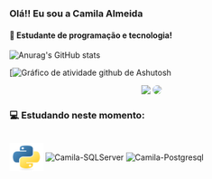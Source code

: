 ### Olá!! Eu sou a Camila Almeida
#### 📌 Estudante de programação e tecnologia! 

<div>

![Anurag's GitHub stats](https://github-readme-stats.vercel.app/api?username=camila-analista&show_icons=true&theme=radical)
 
[![ Gráfico de atividade github de Ashutosh ](https://github-readme-activity-graph.cyclic.app/graph?username=camila-analista&bg_color=0d1117&color=b13583&line=b13583&point=ff9494&area=true&hide_border=true)

<div align="center">
<a href = "mailto:camila.almeida.analista@gmail.com"> <img src="https://img.shields.io/badge/Gmail-D14836?style=for-the-badge&logo=gmail&logoColor=white" target="_blank"></a>
<a href="https://www.linkedin.com/in/camilabalmeida/" target="_blank"><img src="https://img.shields.io/badge/LinkedIn-0077B5?style=for-the-badge&logo=linkedin&logoColor=white" style="border-radius: 30px" target="_blank"></a>
</div>

### 💻 Estudando neste momento:
<div style="display: inline_block"><br>
  <img align="center" alt="Camila-Python" height="50" width=60" src="https://raw.githubusercontent.com/devicons/devicon/master/icons/python/python-original.svg">  
  <img align="center" alt="Camila-SQLServer" height="50" width="60" src="https://cdn.jsdelivr.net/gh/devicons/devicon/icons/microsoftsqlserver/microsoftsqlserver-plain-wordmark.svg" />
  <img align="center" alt="Camila-Postgresql" height="50" width="60" src="https://cdn.jsdelivr.net/gh/devicons/devicon/icons/postgresql/postgresql-plain-wordmark.svg" />
          
</div>       
